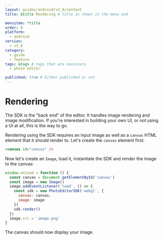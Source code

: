```yaml
---
layout: guides/android/v3_6/content
title: &title Rendering # title as shown in the menu and 

menuitem: *title
order: 0
platform:
  - android
version:
  - v3_6
category: 
  - guide
  - feature
tags: &tags # tags that are necessary
  - photo editor 

published: true # Either published or not 
---
```


# Rendering

The SDK is the "back end" of the editor. It handles image rendering and image modification. If
you're interested in building your own UI, or not using a UI at all, this is the way to go.

Rendering using the SDK requires an input image as well as a `canvas` HTML element that it should
render to. Let's create the `canvas` element first:

```html
<canvas id="canvas" />
```

Now let's create an `Image`, load it, instantiate the SDK and render the image to the canvas:

```js
window.onload = function () {
  const canvas = document.getElementById('canvas')
  const image = new Image()
  image.addEventListener('load', () => {
    const sdk = new PhotoEditorSDK('webgl', {
      canvas: canvas,
      image: image
    })
    sdk.render()
  })
  image.src = 'image.png'
}
```

The canvas should now display your image.
